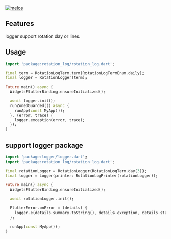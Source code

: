 [![melos](https://img.shields.io/badge/maintained%20with-melos-f700ff.svg?style=flat-square)](https://github.com/invertase/melos)

## Features
logger support rotation day or lines.

## Usage
```dart
import 'package:rotation_log/rotation_log.dart';

final term = RotationLogTerm.term(RotationLogTermEnum.daily);
final logger = RotationLogger(term);

Future main() async {
  WidgetsFlutterBinding.ensureInitialized();

  await logger.init();
  runZonedGuarded(() async {
    runApp(const MyApp());
  }, (error, trace) {
    logger.exception(error, trace);
  });
}
```

## support logger package

```dart
import 'package:logger/logger.dart';
import 'package:rotation_log/rotation_log.dart';

final rotationLogger = RotationLogger(RotationLogTerm.day(3));
final logger = Logger(printer: RotationLogPrinter(rotationLogger));

Future main() async {
  WidgetsFlutterBinding.ensureInitialized();

  await rotationLogger.init();

  FlutterError.onError = (details) {
    logger.e(details.summary.toString(), details.exception, details.stack);
  };

  runApp(const MyApp());
}
```
